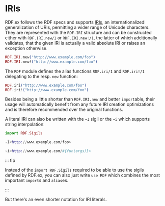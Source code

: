 # IRIs

RDF.ex follows the RDF specs and supports [IRIs](https://en.wikipedia.org/wiki/Internationalized_Resource_Identifier), an internationalized generalization of URIs, permitting a wider range of Unicode characters. They are represented with the `RDF.IRI` structure and can be constructed either with `RDF.IRI.new/1` or `RDF.IRI.new!/1`, the latter of which additionally validates, that the given IRI is actually a valid absolute IRI or raises an exception otherwise.

```elixir
RDF.IRI.new("http://www.example.com/foo")
RDF.IRI.new!("http://www.example.com/foo")
```

The `RDF` module defines the alias functions `RDF.iri/1` and `RDF.iri!/1` delegating to the resp. `new` function:

```elixir
RDF.iri("http://www.example.com/foo")
RDF.iri!("http://www.example.com/foo")
```

Besides being a little shorter than `RDF.IRI.new` and better `import`able, their usage will automatically benefit from any future IRI creation optimizations and is therefore recommended over the original functions.

A literal IRI can also be written with the `~I` sigil or the `~i` which supports string interpolation:

```elixir
import RDF.Sigils

~I<http://www.example.com/foo>

~i<http://www.example.com/#{fun(args)}>
```

::: tip

Instead of the `import RDF.Sigils` required to be able to use the sigils defined by RDF.ex, you can also just write `use RDF` which combines the most important `import`s and `alias`es.

:::

But there's an even shorter notation for IRI literals.
